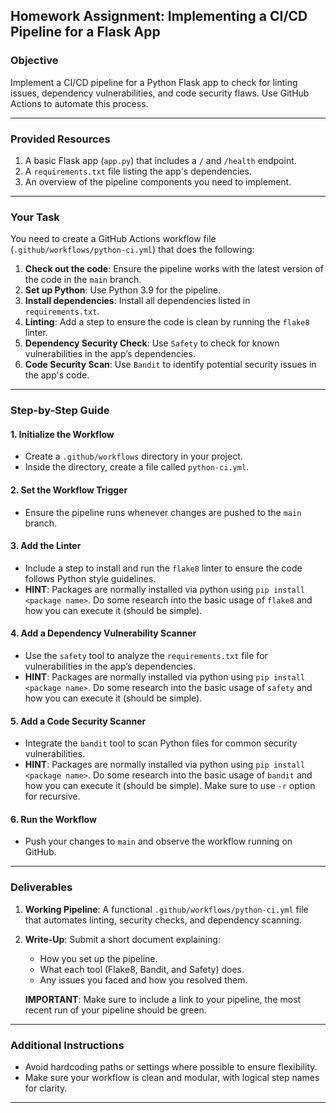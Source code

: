 
## **Homework Assignment: Implementing a CI/CD Pipeline for a Flask App**


### **Objective**  
Implement a CI/CD pipeline for a Python Flask app to check for linting issues, dependency vulnerabilities, and code security flaws. Use GitHub Actions to automate this process.

---


### **Provided Resources**
1. A basic Flask app (`app.py`) that includes a `/` and `/health` endpoint.
2. A `requirements.txt` file listing the app's dependencies.
3. An overview of the pipeline components you need to implement.

---

### **Your Task**  
You need to create a GitHub Actions workflow file (`.github/workflows/python-ci.yml`) that does the following:

1. **Check out the code**: Ensure the pipeline works with the latest version of the code in the `main` branch.
2. **Set up Python**: Use Python 3.9 for the pipeline.
3. **Install dependencies**: Install all dependencies listed in `requirements.txt`.
4. **Linting**: Add a step to ensure the code is clean by running the `flake8` linter.
5. **Dependency Security Check**: Use `Safety` to check for known vulnerabilities in the app’s dependencies.
6. **Code Security Scan**: Use `Bandit` to identify potential security issues in the app's code.

---

### **Step-by-Step Guide**

#### **1. Initialize the Workflow**
- Create a `.github/workflows` directory in your project.
- Inside the directory, create a file called `python-ci.yml`.

#### **2. Set the Workflow Trigger**
- Ensure the pipeline runs whenever changes are pushed to the `main` branch.

#### **3. Add the Linter**
- Include a step to install and run the `flake8` linter to ensure the code follows Python style guidelines.
- **HINT**: Packages are normally installed via python using `pip install <package name>`. Do some research into the basic usage of `flake8` and how you can execute it (should be simple).

#### **4. Add a Dependency Vulnerability Scanner**
- Use the `safety` tool to analyze the `requirements.txt` file for vulnerabilities in the app’s dependencies.
- **HINT**: Packages are normally installed via python using `pip install <package name>`. Do some research into the basic usage of `safety` and how you can execute it (should be simple).

#### **5. Add a Code Security Scanner**
- Integrate the `bandit` tool to scan Python files for common security vulnerabilities.
- **HINT**: Packages are normally installed via python using `pip install <package name>`. Do some research into the basic usage of `bandit` and how you can execute it (should be simple). Make sure to use `-r` option for recursive.

#### **6. Run the Workflow**
- Push your changes to `main` and observe the workflow running on GitHub.

---

### **Deliverables**

1. **Working Pipeline**:
   A functional `.github/workflows/python-ci.yml` file that automates linting, security checks, and dependency scanning.

2. **Write-Up**:
   Submit a short document explaining:
   - How you set up the pipeline.
   - What each tool (Flake8, Bandit, and Safety) does.
   - Any issues you faced and how you resolved them.

   **IMPORTANT**: Make sure to include a link to your pipeline, the most recent run of your pipeline should be green.

---

### **Additional Instructions**

- Avoid hardcoding paths or settings where possible to ensure flexibility.
- Make sure your workflow is clean and modular, with logical step names for clarity.

---

